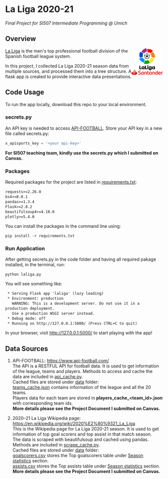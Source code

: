 # La Liga 2020-21
*Final Project for SI507 Intermediate Programming @ Umich*

## Overview 
<img src="images/LaLiga_Santander.png" width="100" align="right">

[La Liga](https://www.laliga.com/en-US) is the men's top professional football division of the Spanish football league system.

In this project, I collected La Liga 2020-21 season data from multiple sources, and processed them into a tree structure. A flask app is created to provide interactive data presentations.

## Code Usage
To run the app locally, download this repo to your local environment. 

### secrets.py
An API key is needed to access [API-FOOTBALL](https://www.api-football.com).
Store your API key in a new file called secrets.py:
```python
x_apisports_key = '<your api-key>'
```
**For SI507 teaching team, kindly use the secrets.py which I submitted on Canvas.**
### Packages
Required packages for the project are listed in [requirements.txt](requirements.txt):
```text
requests>=2.26.0
bs4>=0.0.1
pandas>=1.3.4
Flask>=2.0.2
beautifulsoup4>=4.10.0
plotly>=5.4.0
```
You can install the packages in the command line using:
```commandline
pip install -r requirements.txt
```

### Run Application
After getting secrets.py in the code folder and having all required pakage installed, in the terminal, run:
```commandline
python laliga.py
```
You will see something like:
```commandline
 * Serving Flask app 'laliga' (lazy loading)
 * Environment: production
   WARNING: This is a development server. Do not use it in a production deployment.
   Use a production WSGI server instead.
 * Debug mode: off
 * Running on http://127.0.0.1:5000/ (Press CTRL+C to quit)
```
In your browser, visit http://127.0.0.1:5000/ to start playing with the app!

## Data Sources
1. API-FOOTBALL: https://www.api-football.com/  
The API is a RESTFUL API for football data. It is used to get information of the league, teams and players. 
Methods to access and cache the data are included in [api_cache.py](api_cache.py).  
Cached files are stored under [data](data) folder:  
[teams_cache.json](data/teams_cache.json) contains information of the league and all the 20 teams.  
Players data for each team are stored in **players_cache_<team_id>.json** with corresponding team ids.  
**More details please see the Project Document I submitted on Canvas.**

2. 2020–21 La Liga Wikipedia page: https://en.wikipedia.org/wiki/2020%E2%80%9321_La_Liga  
This is the Wikipedia page for La Liga 2020-21 season. 
It is used to get information of top goal scorers and top assist in that match season.  
The data is scraped with beautifulsoup and cached using pandas. Methods are included in [scrape_cache.py](scrape_cache.py).  
Cached files are stored under [data](data) folder:  
[goalscorers.csv](data/goalscorers.csv) stores the Top goalscorers table under [Season statistics](https://en.wikipedia.org/wiki/2020%E2%80%9321_La_Liga#Season_statistics) section.  
[assists.csv](data/assists.csv) stores the Top assists table under [Season statistics](https://en.wikipedia.org/wiki/2020%E2%80%9321_La_Liga#Season_statistics) section.  
**More details please see the Project Document I submitted on Canvas.**

